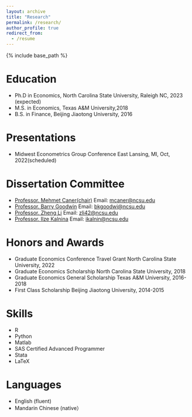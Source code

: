 ```yaml
---
layout: archive
title: "Research"
permalink: /research/
author_profile: true
redirect_from:
  - /resume
---
```


{% include base_path %}

Education
======

* Ph.D in Economics, North Carolina State University, Raleigh NC, 2023 (expected)
* M.S. in Economics, Texas A&M University,2018
* B.S. in Finance, Beijing Jiaotong University, 2016
  


Presentations
======
* Midwest Econometrics Group Conference East Lansing, MI, Oct, 2022(scheduled)


Dissertation Committee
======
* [Professor. Mehmet Caner(chair)](https://poole.ncsu.edu/people/mehmet-caner/) Email: mcaner@ncsu.edu
* [Professor. Barry Goodwin](https://cals.ncsu.edu/agricultural-and-resource-economics/people/bkgoodwi/)  Email: bkgoodwi@ncsu.edu
* [Professor. Zheng Li](https://cals.ncsu.edu/agricultural-and-resource-economics/people/zli42/) Email: zli42@ncsu.edu
* [Professor. Ilze Kalnina](https://poole.ncsu.edu/people/ikalnin/) Email: ikalnin@ncsu.edu
  

Honors and Awards
======
* Graduate Economics Conference Travel Grant North Carolina State University, 2022
* Graduate Economics Scholarship North Carolina State University, 2018
* Graduate Economics General Scholarship Texas A&M University, 2016-2018
* First Class Scholarship Beijing Jiaotong University, 2014-2015

Skills
======
* R
* Python
* Matlab
* SAS Certified Advanced Programmer 
* Stata
* LaTeX
 
Languages
======
* English (fluent)
* Mandarin Chinese (native）



